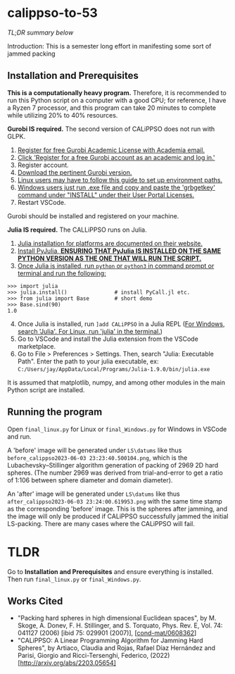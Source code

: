 # calippso-to-53
_TL;DR summary below_

Introduction:
This is a semester long effort in manifesting some sort of jammed packing

## Installation and Prerequisites
__This is a computationally heavy program.__ Therefore, it is recommended to run this Python script on a computer
with a good CPU; for reference, I have a Ryzen 7 processor, and this program can take 20 minutes to complete 
while utilizing 20% to 40% resources.

__Gurobi IS required.__ The second version of CALiPPSO does not run with GLPK.

1. [Register for free Gurobi Academic License with Academia email.](https://www.gurobi.com/features/academic-named-user-license/)
2. [Click 'Register for a free Gurobi account as an academic and log in.'](https://portal.gurobi.com/iam/register/)
3. Register account.
4. [Download the pertinent Gurobi version.](https://www.gurobi.com/downloads/gurobi-software/)
5. [Linux users may have to follow this guide to set up environment paths.](https://ca.cs.uni-bonn.de/doku.php?id=tutorial:gurobi-install)
6. [Windows users just run .exe file and copy and paste the 'grbgetkey' command under "INSTALL" under their User Portal Licenses.](https://portal.gurobi.com/iam/licenses/list/)
7. Restart VSCode.


Gurobi should be installed and registered on your machine.

__Julia IS required.__ The CALLiPPSO runs on Julia.

1. [Julia installation for platforms are documented on their website.](https://julialang.org/downloads/)
2. [Install PyJulia, __ENSURING THAT PyJulia IS INSTALLED ON THE SAME PYTHON VERSION AS THE ONE THAT WILL RUN THE SCRIPT.__](https://pyjulia.readthedocs.io/en/latest/installation.html)
3. [Once Julia is installed, run `python` or `python3` in command prompt or terminal and run the following:](https://github.com/JuliaPy/pyjulia#quick-usage)
```$ python3
>>> import julia
>>> julia.install()               # install PyCall.jl etc.
>>> from julia import Base        # short demo
>>> Base.sind(90)
1.0
```
4. Once Julia is installed, run `]add CALiPPSO` in a Julia REPL ([For Windows, search 'Julia'. For Linux, run 'julia' in the terminal.](https://docs.juliahub.com/CALiPPSO/vkUrj/0.2.1/installation.html))
5. Go to VSCode and install the Julia extension from the VSCode marketplace.
6. Go to File > Preferences > Settings. Then, search "Julia: Executable Path". Enter the path to your julia executable, ex: `C:/Users/jay/AppData/Local/Programs/Julia-1.9.0/bin/julia.exe`

It is assumed that matplotlib, numpy, and among other modules in the main Python script are installed.


## Running the program
Open `final_linux.py` for Linux or `final_Windows.py` for Windows in VSCode and run.

A 'before' image will be generated under `LS\datums` like thus `before_calippso2023-06-03 23:23:40.500104.png`, which is the Lubachevsky–Stillinger algorithm generation of packing of 2969 2D hard spheres. (The number 2969 
was derived from trial-and-error to get a ratio of 1:106 between sphere diameter and domain diameter). 

An 'after' image will be generated under `LS\datums` like thus `after_calippso2023-06-03 23:24:00.619953.png` with the same time stamp as the corresponding 'before' image. This is the spheres after jamming, and the 
image will only be produced if CALiPPSO successfully jammed the initial LS-packing. There are many cases where the CALiPPSO will fail.

# TLDR
Go to __Installation and Prerequisites__ and ensure everything is installed. Then run `final_linux.py` or `final_Windows.py`.

## Works Cited

* "Packing hard spheres in high dimensional Euclidean spaces", by M. Skoge, A. Donev, F. H. Stillinger, and S. Torquato, Phys. Rev. E, Vol. 74: 041127 (2006) [ibid 75: 029901 (2007)], [[cond-mat/0608362](https://arxiv.org/abs/cond-mat/0608362)]
* "CALiPPSO: A Linear Programming Algorithm for Jamming Hard Spheres", by Artiaco, Claudia and Rojas, Rafael Díaz Hernández and Parisi, Giorgio and Ricci-Tersenghi, Federico, (2022) [http://arxiv.org/abs/2203.05654] 


